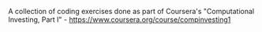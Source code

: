 A collection of coding exercises done as part of Coursera's "Computational Investing, Part I" - https://www.coursera.org/course/compinvesting1
